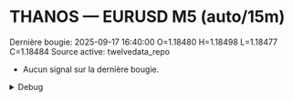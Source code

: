# THANOS — EURUSD M5 (auto/15m)
Dernière bougie: 2025-09-17 16:40:00  O=1.18480  H=1.18498  L=1.18477  C=1.18484
Source active: twelvedata_repo

- Aucun signal sur la dernière bougie.

<details><summary>Debug</summary>

- TD_API_KEY manquant.

</details>